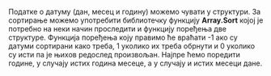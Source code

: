 ﻿
Податке о датуму (дан, месец и годину) можемо чувати у структури. За сортирање можемо употребити библиотечку функцију **Array.Sort** којој је потребно на неки начин проследити и функцију поређења две структуре.
Функција поређења коју правимо ће враћати -1 ако су датуми сортирани како треба, 1 уколико их треба обрнути и 0 уколико су исти па је њихов редослед произвољан.
Најпре ћемо поредити године, у случају истих година месеце, а у случају и истих месеци дане.
